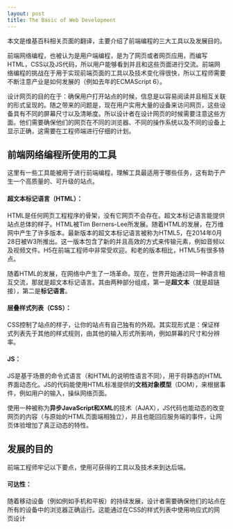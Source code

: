 ```yaml
---
layout: post
title: The Basic of Web Development
---
```


本文是维基百科相关页面的翻译，主要介绍了前端编程的三大工具以及发展目的。

前端网络编程，也被认为是用户端编程，是为了网页或者网页应用，而编写HTML，CSS以及JS代码，所以用户能够看到并且和这些页面进行交流。前端网络编程的挑战在于用于实现前端页面的工具以及技术变化得很快，所以工程师需要不断注意产业是如何发展的（例如去年的ECMAScript 6）。

设计网页的目的在于：确保用户打开站点的时候，信息是以容易阅读并且相互关联的形式呈现的。随之带来的问题是，现在用户实用大量的设备来访问网页，这些设备具有不同的屏幕尺寸以及清晰度。所以设计者在设计网页的时候需要注意这些方面。他们需要确保他们的网页在不同的浏览器、不同的操作系统以及不同的设备上显示正确，这需要在工程师端进行仔细的计划。

## 前端网络编程所使用的工具

这里有一些工具能被用于进行前端编程，理解工具最适用于哪些任务，这有助于产生一个高质量的、可升级的站点。

#### 超文本标记语言（HTML）：

HTML是任何网页工程程序的骨架，没有它网页不会存在。超文本标记语言能提供站点总体的样子。HTML被Tim Berners-Lee所发展。随着HTML的发展，在万维网中产生了许多版本。最新版本的超文本标记语言被称为HTML5，在2014年0月28日被W3所推出。这一版本包含了新的并且高效的方式来传输元素，例如音频以及视频文件。H5在前端工程师中非常受欢迎。和老的版本相比，HTML5有很多特点。

随着HTML的发展，在网络中产生了一场革命。现在，世界开始通过同一种语言相互交流，那就是超文本标记语言。其由两种部分组成，第一是**超文本**（就是超链接），第二是**标记语言**。

#### 层叠样式列表（CSS）：

CSS控制了站点的样子，让你的站点有自己独有的外观。其实现形式是：保证样式列表先于其他的样式规则，由其他的输入形式所影响，例如屏幕的尺寸和分辨率。

#### JS：

JS是基于场景的命令式语言（和HTML的说明性语言不同），用于将静态的HTML界面动态化。JS的代码能使用HTML标准提供的**文档对象模型**（DOM），来根据事件，例如用户的输入，操纵网络页面。

使用一种被称为**异步JavaScript和XML**的技术（AJAX），JS代码也能动态的改变网页的内容（与原始的HTML页面端相独立），并且也能回应服务端的事件，让网页体验增加了真正动态的特性。

## 发展的目的

前端工程师牢记以下要点，使用可获得的工具以及技术来到达后端。

#### 可达性：
随着移动设备（例如例如手机和平板）的持续发展，设计者需要确保他们的站点在所有的设备中的浏览器正确运行。这能通过在CSS的样式列表中使用响应式的网页设计